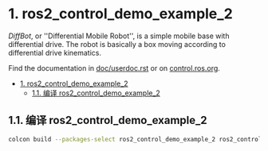 # 1. ros2_control_demo_example_2

   *DiffBot*, or ''Differential Mobile Robot'', is a simple mobile base with differential drive.
   The robot is basically a box moving according to differential drive kinematics.

Find the documentation in [doc/userdoc.rst](doc/userdoc.rst) or on [control.ros.org](https://control.ros.org/master/doc/ros2_control_demos/example_2/doc/userdoc.html).

- [1. ros2\_control\_demo\_example\_2](#1-ros2_control_demo_example_2)
  - [1.1. 编译 ros2\_control\_demo\_example\_2](#11-编译-ros2_control_demo_example_2)

## 1.1. 编译 ros2_control_demo_example_2

```bash
colcon build --packages-select ros2_control_demo_example_2 ros2_control_demo_description
```
